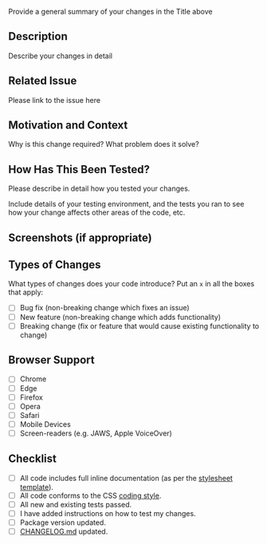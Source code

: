 Provide a general summary of your changes in the Title above

## Description
Describe your changes in detail

## Related Issue
Please link to the issue here

## Motivation and Context
Why is this change required?
What problem does it solve?

## How Has This Been Tested?
Please describe in detail how you tested your changes.

Include details of your testing environment, and the tests you ran to
see how your change affects other areas of the code, etc.

## Screenshots (if appropriate)

## Types of Changes
What types of changes does your code introduce? Put an `x` in all the boxes that apply:

- [ ] Bug fix (non-breaking change which fixes an issue)
- [ ] New feature (non-breaking change which adds functionality)
- [ ] Breaking change (fix or feature that would cause existing functionality to change)

## Browser Support
- [ ] Chrome
- [ ] Edge
- [ ] Firefox
- [ ] Opera
- [ ] Safari
- [ ] Mobile Devices
- [ ] Screen-readers (e.g. JAWS, Apple VoiceOver)

## Checklist
- [ ] All code includes full inline documentation (as per the [stylesheet template](https://github.com/mivaecommerce/Elements/blob/master/docs/stylesheet-template.css)).
- [ ] All code conforms to the CSS [coding style](https://github.com/mivaecommerce/Elements/blob/master/docs/css-style-guide.md).
- [ ] All new and existing tests passed.
- [ ] I have added instructions on how to test my changes.
- [ ] Package version updated.
- [ ] [CHANGELOG.md](https://github.com/mivaecommerce/Elements/blob/master/CHANGELOG.md) updated.

